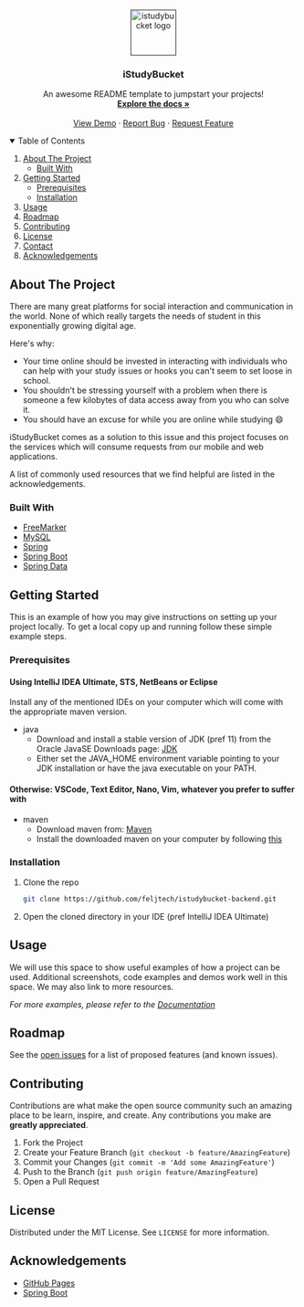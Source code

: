 <!--
*** Thanks for checking out the Best-README-Template. If you have a suggestion
*** that would make this better, please fork the repo and create a pull request
*** or simply open an issue with the tag "enhancement".
*** Thanks again! Now go create something AMAZING! :D
-->



<!-- PROJECT SHIELDS -->
<!--
*** I'm using markdown "reference style" links for readability.
*** Reference links are enclosed in brackets [ ] instead of parentheses ( ).
*** See the bottom of this document for the declaration of the reference variables
*** for contributors-url, forks-url, etc. This is an optional, concise syntax you may use.
*** https://www.markdownguide.org/basic-syntax/#reference-style-links
-->

<!-- Uncomment this after some reasonable progress
[![Contributors][contributors-shield]][contributors-url]
[![Forks][forks-shield]][forks-url]
[![Stargazers][stars-shield]][stars-url]
[![Issues][issues-shield]][issues-url]
[![MIT License][license-shield]][license-url]
[![LinkedIn][linkedin-shield]][linkedin-url]
-->


<!-- PROJECT LOGO -->
<br />
<p align="center">
  <a href="">
    <img src="images/logo.png" alt="istudybucket logo" width="80" height="80">
  </a>

<h3 align="center">iStudyBucket</h3>

<p align="center">
    An awesome README template to jumpstart your projects!
    <br />
    <a href="https://feljtech.github.io/istudybucket-docs/"><strong>Explore the docs »</strong></a>
    <br />
    <br />
    <a href="">View Demo</a>
    ·
    <a href="">Report Bug</a>
    ·
    <a href="https://github.com/feljtech/istudybucket-backend/issues">Request Feature</a>
</p>



<!-- TABLE OF CONTENTS -->
<details open="open">
  <summary>Table of Contents</summary>
  <ol>
    <li>
      <a href="#about-the-project">About The Project</a>
      <ul>
        <li><a href="#built-with">Built With</a></li>
      </ul>
    </li>
    <li>
      <a href="#getting-started">Getting Started</a>
      <ul>
        <li><a href="#prerequisites">Prerequisites</a></li>
        <li><a href="#installation">Installation</a></li>
      </ul>
    </li>
    <li><a href="#usage">Usage</a></li>
    <li><a href="#roadmap">Roadmap</a></li>
    <li><a href="#contributing">Contributing</a></li>
    <li><a href="#license">License</a></li>
    <li><a href="#contact">Contact</a></li>
    <li><a href="#acknowledgements">Acknowledgements</a></li>
  </ol>
</details>



<!-- ABOUT THE PROJECT -->
## About The Project

There are many great platforms for social interaction and communication in the world. None of which really targets the needs of student in this exponentially growing digital age.


Here's why:
* Your time online should be invested in interacting with individuals who can help with your study issues or hooks you can't seem to set loose in school.
* You shouldn't be stressing yourself with a problem when there is someone a few kilobytes of data access away from you who can solve it.
* You should have an excuse for while you are online while studying :smile:

iStudyBucket comes as a solution to this issue and this project focuses on the services which will consume requests from our mobile and web applications.

A list of commonly used resources that we find helpful are listed in the acknowledgements.

<!-- BUILT WITH -->
### Built With

* [FreeMarker](https://freemarker.apache.org/)
* [MySQL](https://www.mysql.com/)
* [Spring](https://spring.io)
* [Spring Boot](https://spring.io/projects/spring-boot)
* [Spring Data](https://spring.io/projects/spring-data)

<!-- GETTING STARTED -->
## Getting Started

This is an example of how you may give instructions on setting up your project locally.
To get a local copy up and running follow these simple example steps.

### Prerequisites

#### Using IntelliJ IDEA Ultimate, STS, NetBeans or Eclipse
Install any of the mentioned IDEs on your computer which will come with the appropriate maven version.

* java
    - Download and install a stable version of JDK (pref 11) from the Oracle JavaSE Downloads page: [JDK](https://www.oracle.com/in/java/technologies/javase-downloads.html)
    - Either set the JAVA_HOME environment variable pointing to your JDK installation or have the java executable on your PATH.

#### Otherwise: VSCode, Text Editor, Nano, Vim, whatever you prefer to suffer with

* maven
  - Download maven from: [Maven](https://maven.apache.org/download.cgi)
  - Install the downloaded maven on your computer by following [this](https://maven.apache.org/install.html)


### Installation

1. Clone the repo
   ```sh
   git clone https://github.com/feljtech/istudybucket-backend.git
   ```
2. Open the cloned directory in your IDE (pref IntelliJ IDEA Ultimate)


<!-- USAGE EXAMPLES -->
## Usage

We will use this space to show useful examples of how a project can be used. Additional screenshots, code examples and demos work well in this space.
We may also link to more resources.

_For more examples, please refer to the [Documentation](https://not-yet-set)_



<!-- ROADMAP -->
## Roadmap

See the [open issues](https://github.com/feljtech/istudybucket-backend/issues) for a list of proposed features (and known issues).



<!-- CONTRIBUTING -->
## Contributing

Contributions are what make the open source community such an amazing place to be learn, inspire, and create. Any contributions you make are **greatly appreciated**.

1. Fork the Project
2. Create your Feature Branch (`git checkout -b feature/AmazingFeature`)
3. Commit your Changes (`git commit -m 'Add some AmazingFeature'`)
4. Push to the Branch (`git push origin feature/AmazingFeature`)
5. Open a Pull Request



<!-- LICENSE -->
## License
<!-- Add a link to the license -->
Distributed under the MIT License. See `LICENSE` for more information.

<!-- ACKNOWLEDGEMENTS -->
## Acknowledgements

* [GitHub Pages](https://pages.github.com)
* [Spring Boot](https://spring.io/projects/spring-boot)
